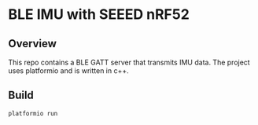 # BLE IMU with SEEED nRF52

## Overview

This repo contains a BLE GATT server that transmits IMU data. The project uses platformio and is written in c++.

## Build

```bash
platformio run
```

